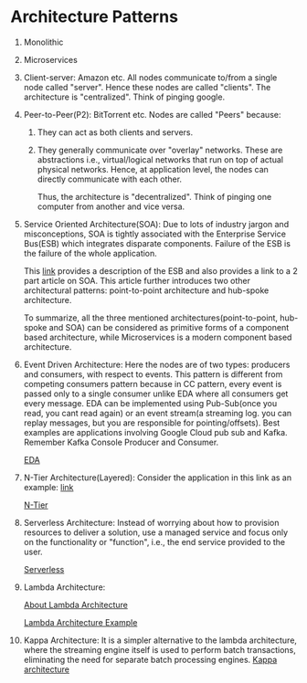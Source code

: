# Architecture Patterns

1. Monolithic
2. Microservices
3. Client-server: Amazon etc. All nodes communicate to/from a single node called "server". Hence these nodes are called "clients". The architecture is "centralized". Think of pinging google.
4. Peer-to-Peer(P2): BitTorrent etc. Nodes are called "Peers" because:
    1. They can act as both clients and servers.
    2. They generally communicate over "overlay" networks. These are abstractions i.e., virtual/logical networks that run on top of actual physical networks. Hence, at application level, the nodes can directly communicate with each other.

       Thus, the architecture is "decentralized". Think of pinging one computer from another and vice versa.
5. Service Oriented Architecture(SOA): Due to lots of industry jargon and misconceptions, SOA is tightly associated with the Enterprise Service Bus(ESB) which integrates disparate components. Failure of the ESB is the failure of the whole application.

   This [link](https://www.ibm.com/topics/esb) provides a description of the ESB and also provides a link to a 2 part article on SOA. This article further introduces two other architectural patterns: point-to-point architecture and hub-spoke architecture.

   To summarize, all the three mentioned architectures(point-to-point, hub-spoke and SOA) can be considered as primitive forms of a component based architecture, while Microservices is a modern component based architecture.
   
6. Event Driven Architecture: Here the nodes are of two types: producers and consumers, with respect to events. This pattern is different from competing consumers pattern because in CC pattern, every event is passed only to a single consumer unlike EDA where all consumers get every message. EDA can be implemented using Pub-Sub(once you read, you cant read again) or an event stream(a streaming log. you can replay messages, but you are responsible for pointing/offsets). Best examples are applications involving Google Cloud pub sub and Kafka. Remember Kafka Console Producer and Consumer.
   
   [EDA](https://learn.microsoft.com/en-us/azure/architecture/guide/architecture-styles/event-driven)
7. N-Tier Architecture(Layered): Consider the application in this link as an example: [link](https://github.com/TXH2020/OtherProjects/tree/main/spring)
   
   [N-Tier](https://learn.microsoft.com/en-us/azure/architecture/guide/architecture-styles/n-tier)

8. Serverless Architecture: Instead of worrying about how to provision resources to deliver a solution, use a managed service and focus only on the functionality or "function", i.e., the end service provided to the user.

   [Serverless](https://www.spiceworks.com/tech/devops/articles/what-is-serverless/amp/#_003)

9. Lambda Architecture:
    
    [About Lambda Architecture](https://www.cazton.com/consulting/enterprise/lambda-architecture)

   [Lambda Architecture Example](https://github.com/apssouza22/big-data-pipeline-lambda-arch)
10. Kappa Architecture: It is a simpler alternative to the lambda architecture, where the streaming engine itself is used to perform batch transactions, eliminating the need for separate batch processing engines.
    [Kappa architecture](https://hazelcast.com/glossary/kappa-architecture/)

